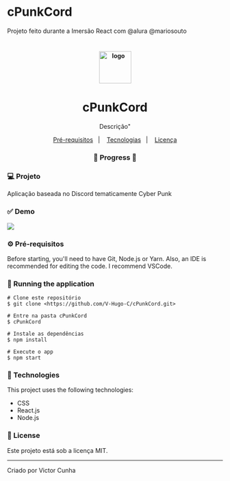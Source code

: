 # cPunkCord
Projeto feito durante  a Imersão React com @alura @mariosouto


# 

<h4 align="center">
<img src=”https://www.google.com/url?sa=i&url=https%3A%2F%2Flogodownload.org%2Fdiscord-logo%2F&psig=AOvVaw1O9B8b3akrGKaXBwfO9v8A&ust=1647537640154000&source=images&cd=vfe&ved=0CAsQjRxqFwoTCNDXyJCSy_YCFQAAAAAdAAAAABAD" alt="logo" height="75"/>
</h4>

<h1 align="center">
 cPunkCord
</h1>

<p align="center">Descrição"</p>

<p align="center">
<a href="#-prerequisites">Pré-requisitos</a>   |   
<a href="#-technologies">Tecnologias</a>   |   
<a href="#-license">Licença</a>
</p>

<h3 align="center">
🚧  Progress  🚧
</h3>

### 💻 Projeto

Aplicação baseada no Discord tematicamente Cyber Punk

### ✅ Demo
<img src="https://c-punk-cord-n7cf7f9b8-v-hugo-c.vercel.app/"/>
 
### ⚙ Pré-requisitos
Before starting, you'll need to have Git, Node.js or Yarn. Also, an IDE is recommended for editing the code. I recommend VSCode.
 
### 📗 Running the application

```
# Clone este repositório
$ git clone <https://github.com/V-Hugo-C/cPunkCord.git>

# Entre na pasta cPunkCord
$ cPunkCord

# Instale as dependências
$ npm install

# Execute o app
$ npm start

```

### 🚀 Technologies

This project uses the following technologies:
- CSS
- React.js
- Node.js

### 📝 License

Este projeto está sob a licença MIT.

<hr/>

Criado por Victor Cunha
